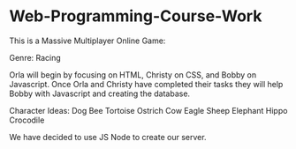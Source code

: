 # Web-Programming-Course-Work

This is a Massive Multiplayer Online Game:

Genre: Racing


Orla will begin by focusing on HTML, Christy on CSS, and Bobby on Javascript. 
Once Orla and Christy have completed their tasks they will help Bobby with Javascript and creating the database. 


Character Ideas:
Dog
Bee
Tortoise
Ostrich
Cow
Eagle
Sheep
Elephant
Hippo
Crocodile

We have decided to use JS Node to create our server.

